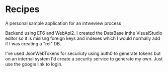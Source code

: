 # Recipes
A personal sample application for an intweview process

Backend using EF6 and WebApi2. I created the DataBase inthe VisualStudio editor so it is misisng foreign keys and indexes which I would normally add if I was creating a "rel" DB.

I've used JsonWebTokens for securiuty using auth0 to generate tokens but on an internal system I'd create a security service to generate my own. Just use the google link to login.


